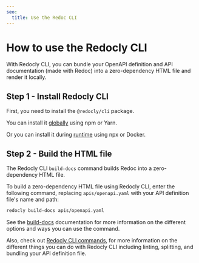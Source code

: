 ```yaml
---
seo:
  title: Use the Redoc CLI
---
```


# How to use the Redocly CLI

With Redocly CLI, you can bundle your OpenAPI definition and API documentation
(made with Redoc) into a zero-dependency HTML file and render it locally.

## Step 1 - Install Redocly CLI

First, you need to install the `@redocly/cli` package.

You can install it [globally](../../cli/installation.md#install-globally) using npm or Yarn.

Or you can install it during [runtime](../../cli/installation.md#use-npx-at-runtime) using npx or Docker.

## Step 2 - Build the HTML file

The Redocly CLI `build-docs` command builds Redoc into a zero-dependency HTML file.

To build a zero-dependency HTML file using Redocly CLI, enter the following command,
replacing `apis/openapi.yaml` with your API definition file's name and path:

```bash
redocly build-docs apis/openapi.yaml
```

See the [build-docs](../../cli/commands/build-docs.md) documentation for more information
on the different options and ways you can use the command.

Also, check out [Redocly CLI commands](../../cli/commands/index.md), for more
information on the different things you can do with Redocly CLI including
linting, splitting, and bundling your API definition file.
